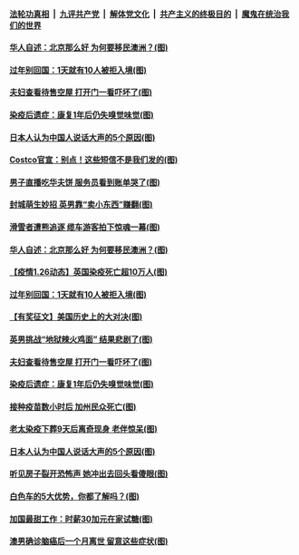 

####  [法轮功真相](../../../../basic/blob/master/README.md?t=01270902) &nbsp;|&nbsp; [九评共产党](../../../../9ping.md/blob/master/README.md?t=01270902) &nbsp;|&nbsp; [解体党文化](../../../../jtdwh.md/blob/master/README.md?t=01270902)  &nbsp;|&nbsp; [共产主义的终极目的](../../../../gczydzjmd.md/blob/master/README.md?t=01270902) &nbsp;|&nbsp; [魔鬼在统治我们的世界](../../../../mgztzwmdsj.md/blob/master/README.md?t=01270902) 

#### [华人自述：北京那么好 为何要移民澳洲？(图)](../pages/p3/960439.md?t=01270902) 

#### [过年别回国：1天就有10人被拒入境(图)](../pages/p3/960417.md?t=01270902) 

#### [夫妇查看待售空屋 打开门一看吓坏了(图)](../pages/p3/960334.md?t=01270902) 

#### [染疫后遗症：康复1年后仍失嗅觉味觉(图)](../pages/p3/960332.md?t=01270902) 

#### [日本人认为中国人说话大声的5个原因(图)](../pages/p3/960301.md?t=01270902) 


#### [Costco官宣：别点！这些短信不是我们发的(图)](../pages/p3/960469.md?t=01270902) 

#### [男子直播吃华夫饼 服务员看到账单哭了(图)](../pages/p3/960468.md?t=01270902) 

#### [封城萌生妙招 英男靠“卖小东西”赚翻(图)](../pages/p3/960461.md?t=01270902) 

#### [滑雪者遭熊追逐 缆车游客拍下惊魂一幕(图)](../pages/p3/960448.md?t=01270902) 

#### [华人自述：北京那么好 为何要移民澳洲？(图)](../pages/p3/960439.md?t=01270902) 

#### [【疫情1.26动态】英国染疫死亡超10万人(图)](../pages/p3/958875.md?t=01270902) 

#### [过年别回国：1天就有10人被拒入境(图)](../pages/p3/960417.md?t=01270902) 

#### [【有奖征文】美国历史上的大对决(图)](../pages/p3/960411.md?t=01270902) 


#### [英男挑战“地狱辣火鸡面” 结果悲剧了(图)](../pages/p3/960338.md?t=01270902) 

#### [夫妇查看待售空屋 打开门一看吓坏了(图)](../pages/p3/960334.md?t=01270902) 

#### [染疫后遗症：康复1年后仍失嗅觉味觉(图)](../pages/p3/960332.md?t=01270902) 

#### [接种疫苗数小时后 加州民众死亡(图)](../pages/p3/960329.md?t=01270902) 

#### [老太染疫下葬9天后离奇现身 老伴惊呆(图)](../pages/p3/960319.md?t=01270902) 

#### [日本人认为中国人说话大声的5个原因(图)](../pages/p3/960301.md?t=01270902) 

#### [听见房子裂开恐怖声 她冲出去回头看傻眼(图)](../pages/p3/960302.md?t=01270902) 

#### [白色车的5大优势，你都了解吗？(图)](../pages/p3/960265.md?t=01270902) 

#### [加国最甜工作：时薪30加元在家试糖(图)](../pages/p3/960257.md?t=01270902) 

#### [澳男确诊脑癌后一个月离世 留意这些症状(图)](../pages/p3/960249.md?t=01270902) 


